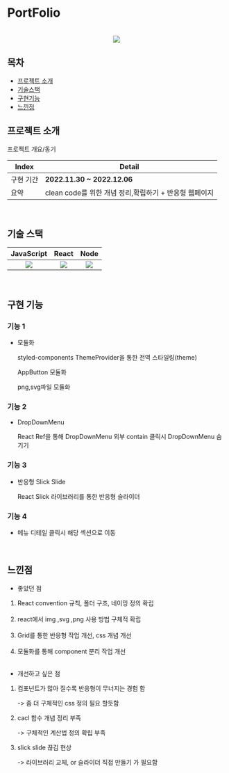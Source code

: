 # PortFolio



<p align="center">
  <br>
  <img src="https://user-images.githubusercontent.com/101728625/205824607-9c99bf2b-f3ec-449d-8b56-5728dc107037.png"> 
  <br>
</p>



## 목차
- [프로젝트 소개](#프로젝트-소개)
- [기술스택](#기술-스택)
- [구현기능](#구현-기능)
- [느낀점](#느낀점)



## 프로젝트 소개

<p align="justify">
프로젝트 개요/동기
</p>

<p align="center">

| Index | Detail                                                                                                                                                                                           |
|-------|--------------------------------------------------------------------------------------------------------------------------------------------------------------------------------------------------|
| 구현 기간 | **2022.11.30 ~ 2022.12.06**                                                                                                                                                                                                                                                                                                                                           
| 요약 |clean code를 위한 개념 정리,확립하기 + 반응형 웹페이지 | 
</p>

<br>

## 기술 스택

| JavaScript |  React   |  Node   |
| :--------: | :------: | :-----: |
|   <img src="https://user-images.githubusercontent.com/101728625/205824814-ff390f33-e823-42f6-850d-eb906733f377.png">   | <img src="https://user-images.githubusercontent.com/101728625/205825066-16686d43-2f6b-4e8c-bd23-60afe900cd87.png"> | <img src="https://user-images.githubusercontent.com/101728625/205825143-b99d9b06-7ad1-4c37-879e-f51e3d5317e4.png"> |

<br>

## 구현 기능


### 기능 1

- 모듈화 

   styled-components ThemeProvider을 통한 전역 스타일링(theme)
  
   AppButton 모듈화
   
   png,svg파일 모듈화


### 기능 2
- DropDownMenu
  
  React Ref을 통해 DropDownMenu 외부 contain 클릭시 DropDownMenu 숨기기  



### 기능 3

- 반응형 Slick Slide

  React Slick 라이브러리를 통한 반응형 슬라이더 
  

### 기능 4

- 메뉴 디테일 클릭시 해당 섹션으로 이동


<br>

## 느낀점

- 좋았던 점
<p align="justify">
  
1. React convention 규칙, 폴더 구조, 네이밍 정의 확립<br/><br/>
2. react에서 img ,svg ,png 사용 방법 구체적 확립 <br/><br/>
3. Grid를 통한 반응형 작업 개선, css 개념 개선<br/><br/>
4. 모듈화를 통해 component 분리 작업 개선 <br/><br/>
</p>



- 개선하고 싶은 점
<p align="justify">
  
1. 컴포넌트가 많아 질수록 반응형이 무너지는 경험 함 <br/>

   -> 좀 더 구체적인 css 정의  필요 할듯함

2. cacl 함수 개념 정리 부족 

    -> 구체적인 계산법 정의 확립 부족

3. slick slide 끊김 현상 <br/>

   -> 라이브러리 교체, or 슬라이더 직접 만들기 가 필요함

    
</p>









